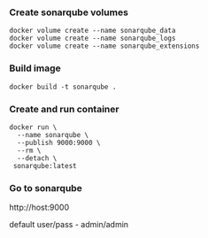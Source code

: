 ### Create sonarqube volumes

```
docker volume create --name sonarqube_data
docker volume create --name sonarqube_logs
docker volume create --name sonarqube_extensions
```

### Build image

```
docker build -t sonarqube .
```

### Create and run container

```
docker run \
  --name sonarqube \
  --publish 9000:9000 \
  --rm \
  --detach \
 sonarqube:latest
```

### Go to sonarqube

http://host:9000

default user/pass - admin/admin
